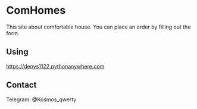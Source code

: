 # ComHomes
This site about comfortable house. You can place an order by filling out the form.

## Using
https://denys1122.pythonanywhere.com

## Contact
Telegram: @Kosmos_qwerty
